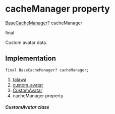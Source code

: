 
<div>

# cacheManager property

</div>


[BaseCacheManager](https://pub.dev/documentation/flutter_cache_manager/3.4.1/flutter_cache_manager/BaseCacheManager-class.html)?
cacheManager


final




Custom avatar data.



## Implementation

``` language-dart
final BaseCacheManager? cacheManager;
```







1.  [talawa](../../index.md)
2.  [custom_avatar](../../widgets_custom_avatar/)
3.  [CustomAvatar](../../widgets_custom_avatar/CustomAvatar-class.md)
4.  cacheManager property

##### CustomAvatar class







